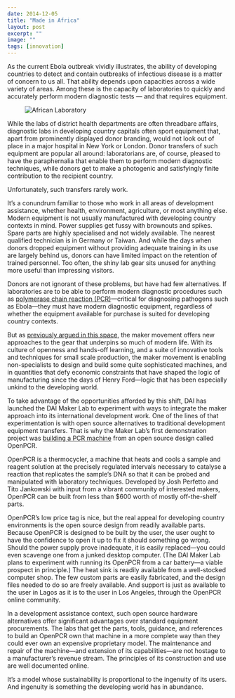 ```yaml
---
date: 2014-12-05
title: "Made in Africa"
layout: post
excerpt: ""
image: ""
tags: [innovation]
---
```

<p>As the current Ebola outbreak vividly illustrates, the ability of developing countries to detect and contain outbreaks of infectious disease is a matter of concern to us all. That ability depends upon capacities across a wide variety of areas. Among these is the capacity of laboratories to quickly and accurately perform modern diagnostic tests — and that requires equipment.</p><figure class="kg-card kg-image-card"><img src="https://pubs.ghost.io/uploads/pubs-story-10.jpg" class="kg-image" alt="African Laboratory" loading="lazy" title="Photo credit: flickr.com/photos/dfataustralianaid"></figure><p>While the labs of district health departments are often threadbare affairs, diagnostic labs in developing country capitals often sport equipment that, apart from prominently displayed donor branding, would not look out of place in a major hospital in New York or London. Donor transfers of such equipment are popular all around: laboratorians are, of course, pleased to have the paraphernalia that enable them to perform modern diagnostic techniques, while donors get to make a photogenic and satisfyingly finite contribution to the recipient country.</p><p>Unfortunately, such transfers rarely work.</p><p>It’s a conundrum familiar to those who work in all areas of development assistance, whether health, environment, agriculture, or most anything else. Modern equipment is not usually manufactured with developing country contexts in mind. Power supplies get fussy with brownouts and spikes. Spare parts are highly specialised and not widely available. The nearest qualified technician is in Germany or Taiwan. And while the days when donors dropped equipment without providing adequate training in its use are largely behind us, donors can have limited impact on the retention of trained personnel. Too often, the shiny lab gear sits unused for anything more useful than impressing visitors.</p><p>Donors are not ignorant of these problems, but have had few alternatives. If laboratories are to be able to perform modern diagnostic procedures such as <a href="http://learn.genetics.utah.edu/content/labs/pcr/">polymerase chain reaction (PCR)</a>—critical for diagnosing pathogens such as Ebola—they must have modern diagnostic equipment, regardless of whether the equipment available for purchase is suited for developing country contexts.</p><p>But as <a href="articles/diy-development">previously argued in this space</a>, the maker movement offers new approaches to the gear that underpins so much of modern life. With its culture of openness and hands-off learning, and a suite of innovative tools and techniques for small scale production, the maker movement is enabling non-specialists to design and build some quite sophisticated machines, and in quantities that defy economic constraints that have shaped the logic of manufacturing since the days of Henry Ford—logic that has been especially unkind to the developing world.</p><p>To take advantage of the opportunities afforded by this shift, DAI has launched the DAI Maker Lab to experiment with ways to integrate the maker approach into its international development work. One of the lines of that experimentation is with open source alternatives to traditional development equipment transfers. That is why the Maker Lab’s first demonstration project was <a href="http://www.openpcr.org/">building a PCR machine</a> from an open source design called OpenPCR.</p><p>OpenPCR is a thermocycler, a machine that heats and cools a sample and reagent solution at the precisely regulated intervals necessary to catalyse a reaction that replicates the sample’s DNA so that it can be probed and manipulated with laboratory techniques. Developed by Josh Perfetto and Tito Jankowski with input from a vibrant community of interested makers, OpenPCR can be built from less than $600 worth of mostly off-the-shelf parts.</p><p>OpenPCR’s low price tag is nice, but the real appeal for developing country environments is the open source design from readily available parts. Because OpenPCR is designed to be built by the user, the user ought to have the confidence to open it up to fix it should something go wrong. Should the power supply prove inadequate, it is easily replaced—you could even scavenge one from a junked desktop computer. (The DAI Maker Lab plans to experiment with running its OpenPCR from a car battery—a viable prospect in principle.) The heat sink is readily available from a well-stocked computer shop. The few custom parts are easily fabricated, and the design files needed to do so are freely available. And support is just as available to the user in Lagos as it is to the user in Los Angeles, through the OpenPCR online community.</p><p>In a development assistance context, such open source hardware alternatives offer significant advantages over standard equipment procurements. The labs that get the parts, tools, guidance, and references to build an OpenPCR own that machine in a more complete way than they could ever own an expensive proprietary model. The maintenance and repair of the machine—and extension of its capabilities—are not hostage to a manufacturer’s revenue stream. The principles of its construction and use are well documented online.</p><p>It’s a model whose sustainability is proportional to the ingenuity of its users. And ingenuity is something the developing world has in abundance.</p>
  